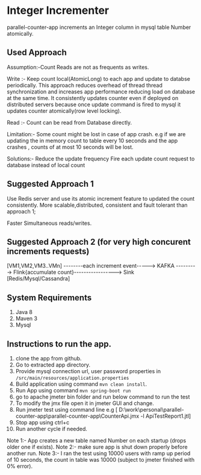 # Integer Incrementer
parallel-counter-app increments an Integer column in mysql table Number atomically.

## Used Approach  

Assumption:-Count Reads are not as frequents as writes.

Write :- Keep count local(AtomicLong) to each app and update to databse periodically. 
This approach reduces overhead of thread thread synchronization and increases app performance 
reducing load on database at the same time.
It consistently updates counter even if deployed on distributed servers because once update command is fired to mysql 
it updates counter atomically(row level locking).


Read :- Count can be read from Database directly. 


Limitation:-
Some count might be lost in case of app crash.
e.g if we are updating the in memory count to table every 10 seconds and the app crashes , counts of at most 10 seconds will be lost.

Solutions:-
Reduce the update frequency 
Fire each update count request to database instead of local count


## Suggested Approach 1
Use Redis server and use its atomic increment feature to updated the count consistently. More scalable,distributed, consistent and fault tolerant than approach 1;

Faster Simultaneous reads/writes.


## Suggested Approach 2 (for very high concurent increments requests)
[VM1,VM2,VM3..VMn] --------each increment event----->  KAFKA --------->  Flink{accumulate count}-----------------> Sink [Redis/Mysql/Cassandra]  
  

## System Requirements
1. Java 8
2. Maven 3
3. Mysql 

## Instructions to run the app.

1. clone the app from github.
2. Go to extracted app directory.
3. Provide mysql connection url, user password properties in `/src/main/resources/application.properties`
4. Build application using command `mvn clean install`.
5. Run App using command `mvn spring-boot run` 
6. go to apache jmeter bin folder and run below command to run the test
7. To modify the jmx file open it in jmeter GUI and change.
8. Run jmeter test using command line e.g [ D:\work\personal\parallel-counter-app\parallel-counter-app\CounterApi.jmx  -l ApiTestReport1.jtl]
6. Stop app using ctrl+c
7. Run another cycle if needed.

Note 1:- App creates a new table named Number on each startup (drops older one if exists).
Note 2:- make sure app is shut down properly before another run.
Note 3:- I ran the test using 10000 users with ramp up period of 10 seconds, the count in table was 10000 (subject to jmeter finished with 0% error).
